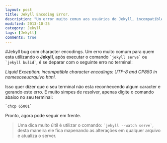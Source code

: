```yaml
---
layout: post
title: Jekyll Encoding Error.
description: "Um error muito comun aos usuários do Jekyll, incompatible character encodings: UTF-8 and CP850."
modified: 2013-10-25
category: Jekyll
tags: [Jekyll]
comments: true  
---
```

#Jekyll bug com character encodings.
Um erro muito comum para quem esta utilizando o **Jekyll**, após executar o comando `` `jekyll serve` `` ou `` `jekyll bulid` ``, é se deparar com o seguinte erro no terminal:

_Liquid Exception: incompatible character encodings: UTF-8 and CP850 in nomesoseuarquivo.html._

Isso quer dizer que o seu terminal não esta reconhecendo algum caracter e gerando este erro.
É muito simpes de resolver, apenas digite o comando abaixo no seu terminal:

`` `chcp 65001` ``

Pronto, agora pode seguir em frente.

> Uma dica muito últil é utilizar o comando: `` `jekyll --watch serve` ``, desta maneira ele fica mapenando as alterações em qualquer arquivo e atualiza o server.
